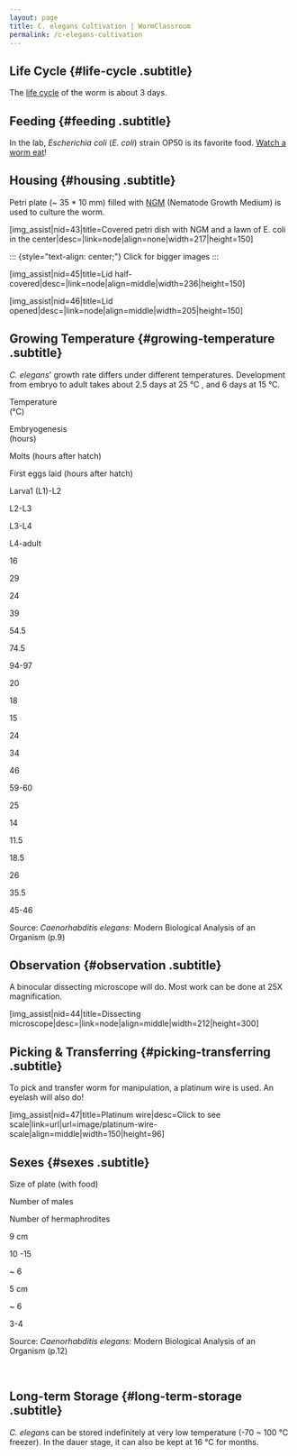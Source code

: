 ```yaml
---
layout: page
title: C. elegans Cultivation | WormClassroom
permalink: /c-elegans-cultivation
---
```

Life Cycle {#life-cycle .subtitle}
----------

The [life cycle](/image/c-elegans-life-cycle "C. elegans Life Cycle") of
the worm is about 3 days.

Feeding {#feeding .subtitle}
-------

In the lab, *Escherichia coli* (*E. coli*) strain OP50 is its favorite
food. [Watch a worm
eat](http://www.mcb.arizona.edu/wardlab/eatingvid.html)!

Housing {#housing .subtitle}
-------

Petri plate (\~ 35 \* 10 mm) filled with
[NGM](http://www.wormbook.org/chapters/www_strainmaintain/strainmaintain.html)
(Nematode Growth Medium) is used to culture the worm.

<div>

\[img\_assist\|nid=43\|title=Covered petri dish with NGM and a lawn of
E. coli in the
center\|desc=\|link=node\|align=none\|width=217\|height=150\]

</div>

::: {style="text-align: center;"}
Click for bigger images
:::

\[img\_assist\|nid=45\|title=Lid
half-covered\|desc=\|link=node\|align=middle\|width=236\|height=150\]

<div>

\[img\_assist\|nid=46\|title=Lid
opened\|desc=\|link=node\|align=middle\|width=205\|height=150\]

</div>

Growing Temperature {#growing-temperature .subtitle}
-------------------

*C. elegans*\' growth rate differs under different temperatures.
Development from embryo to adult takes about 2.5 days at 25 °C , and 6
days at 15 °C.

<div>

Temperature\
(°C)

</div>

<div>

Embryogenesis\
(hours)

</div>

<div>

Molts (hours after hatch)

</div>

<div>

First eggs laid (hours after hatch)

</div>

<div>

Larva1 (L1)-L2

</div>

<div>

L2-L3

</div>

<div>

L3-L4

</div>

<div>

L4-adult

</div>

<div>

16

</div>

<div>

29

</div>

<div>

24

</div>

<div>

39

</div>

<div>

54.5

</div>

<div>

74.5

</div>

<div>

94-97

</div>

<div>

20

</div>

<div>

18

</div>

<div>

15

</div>

<div>

24

</div>

<div>

34

</div>

<div>

46

</div>

<div>

59-60

</div>

<div>

25

</div>

<div>

14

</div>

<div>

11.5

</div>

<div>

18.5

</div>

<div>

26

</div>

<div>

35.5

</div>

<div>

45-46

</div>

<div>

Source: *Caenorhabditis elegans*: Modern Biological Analysis of an
Organism (p.9)

</div>

Observation {#observation .subtitle}
-----------

A binocular dissecting microscope will do. Most work can be done at 25X
magnification.

\[img\_assist\|nid=44\|title=Dissecting
microscope\|desc=\|link=node\|align=middle\|width=212\|height=300\]

Picking & Transferring {#picking-transferring .subtitle}
----------------------

To pick and transfer worm for manipulation, a platinum wire is used. An
eyelash will also do!

\[img\_assist\|nid=47\|title=Platinum wire\|desc=Click to see
scale\|link=url\|url=image/platinum-wire-scale\|align=middle\|width=150\|height=96\]

Sexes {#sexes .subtitle}
-----

<div>

Size of plate (with food)

</div>

<div>

Number of males

</div>

<div>

Number of hermaphrodites

</div>

<div>

9 cm

</div>

<div>

10 -15

</div>

<div>

\~ 6

</div>

<div>

5 cm

</div>

<div>

\~ 6

</div>

<div>

3-4

</div>

<div>

Source: *Caenorhabditis elegans*: Modern Biological Analysis of an
Organism (p.12)

</div>

 

Long-term Storage {#long-term-storage .subtitle}
-----------------

*C. elegans* can be stored indefinitely at very low temperature (-70 \~
100 °C freezer). In the dauer stage, it can also be kept at 16 °C for
months.

